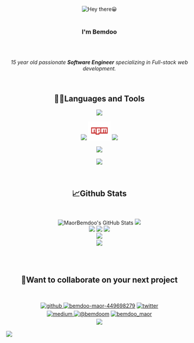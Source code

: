 <p align="center"><img src="https://www.funimada.com/assets/images/cards/big/hello-4.gif" alt="Hey there😀"></p>

<h3 align="center"><br>
<b>I'm Bemdoo</b></h3><br><br>

<p align="center"><i>15 year old passionate <b>Software Engineer</b> specializing in Full-stack web development.</i></p><br>

<h2 align="center">👨‍💻Languages and Tools</h2>
<p align="center">
   <img src="https://skillicons.dev/icons?i=html,css,bootstrap,sass,js,jquery,react"/>
</p>

<p align="center">
   <img src="https://skillicons.dev/icons?i=git,github,bash,figma"/>
   <img width="60" height="50px" src="./assets/npm logo.png" alt="npm"/>
   <img src="https://skillicons.dev/icons?i=webpack,vite"/>
</p>

<p align="center">
   <img src="https://skillicons.dev/icons?i=py,django,cpp,arduino,idea,powershell,markdown"/>
</p>

<p align="center">
   <img src="https://skillicons.dev/icons?i=visualstudio,vscode,vim,jenkins,atom,wordpress,codepen"/>
</p><br>

<h2 align="center">📈Github Stats</h2><br>
<p align="center">
   <img  alt="MaorBemdoo's GitHub Stats" src="https://github-readme-stats.vercel.app/api?username=MaorBemdoo&theme=blueberry&show_icons=true&hide_border=false&count_private=true"/>
   <img src="https://github-readme-streak-stats.herokuapp.com/?user=MaorBemdoo&theme=blueberry"/>
   <br>
   <img src="https://github-profile-summary-cards.vercel.app/api/cards/profile-details?username=MaorBemdoo&theme=zenburn">
   <img src="https://github-readme-activity-graph.vercel.app/graph?username=MaorBemdoo&theme=gruvbox">
   <img src="https://github-readme-stats.vercel.app/api/top-langs?username=MaorBemdoo&layout=pie&theme=dracula&langs_count=7"/><br>
   <img src="https://stats.quine.sh/MaorBemdoo/dependencies?theme=dark"><br>
   <img src="https://github-profile-trophy.vercel.app/?username=MaorBemdoo&theme=gitdimmed&row=2&column=3">
</p><br><br>

<h2 align="center">🤼Want to collaborate on  your next project</h2><br>
<p align="center">
<a href="https://github.com/MaorBemdoo">
<img src="https://img.shields.io/badge/github-%2324292e.svg?&style=for-the-badge&logo=github&logoColor=white" alt=github style="margin-bottom: 5px;" />
</a>
<a href="https://linkedin.com/in/bemdoo-maor-449698279" target="_blank"><img src="https://img.shields.io/badge/linkedin-blue.svg?&style=for-the-badge&logo=linkedin&logoColor=white" style="margin-bottom: 5px;" alt="bemdoo-maor-449698279"></a>
<a href="https://twitter.com/BemdooMaor" target="_blank">
<img src="https://img.shields.io/badge/twitter-%2300acee.svg?&style=for-the-badge&logo=twitter&logoColor=white" alt=twitter style="margin-bottom: 5px;" />
</a><br>
<a href="https://medium.com/@bemdoo.maor1" target="_blank">
<img src="https://img.shields.io/badge/medium-%23292929.svg?&style=for-the-badge&logo=medium&logoColor=white" alt=medium style="margin-bottom: 5px;" />
</a>  
<a href="https://hashnode.com/@bemdoom" target="_blank"><img src="https://img.shields.io/badge/hashnode-blue.svg?&style=for-the-badge&logo=hashnode&logoColor=white" style="margin-bottom: 5px;" alt="@bemdoom"></a>
<a href="https://www.hackerrank.com/bemdoo_maor" target="_blank"><img src="https://img.shields.io/badge/hackerrank-darkgreen.svg?&style=for-the-badge&logo=hackerrank&logoColor=white" style="margin-bottom: 5px;" alt="bemdoo_maor"></a><br>
<a href="mailto:bemdoo.maor1@gmail.com"><img src="https://img.shields.io/badge/Gmail-bemdoo.maor1@gmail.com-red?style=for-the-badge&logo=gmail"></a>
</p>

<img src="https://capsule-render.vercel.app/api?type=waving&color=gradient&height=100&section=footer">

